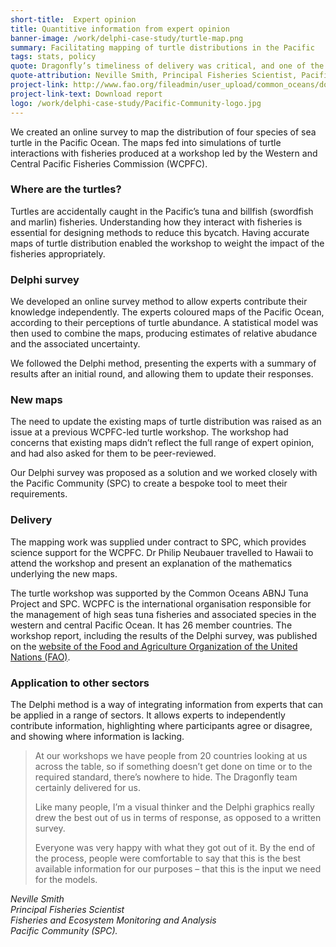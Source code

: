 ```yaml
---
short-title:  Expert opinion
title: Quantitive information from expert opinion
banner-image: /work/delphi-case-study/turtle-map.png
summary: Facilitating mapping of turtle distributions in the Pacific  
tags: stats, policy
quote: Dragonfly’s timeliness of delivery was critical, and one of the reasons the project was such a success.   
quote-attribution: Neville Smith, Principal Fisheries Scientist, Pacific Community (SPC)
project-link: http://www.fao.org/fileadmin/user_upload/common_oceans/docs/Tuna/TurtleMeetingsFinalReport.pdf
project-link-text: Download report
logo: /work/delphi-case-study/Pacific-Community-logo.jpg
---
```

We created an online survey to map the distribution of four species of sea
turtle in the Pacific Ocean. The maps fed into simulations of turtle
interactions with fisheries produced at a workshop led by the Western and
Central Pacific Fisheries Commission (WCPFC).
<!--more-->

### Where are the turtles?
Turtles are accidentally caught in the Pacific’s tuna and billfish (swordfish
and marlin) fisheries. Understanding how they interact with fisheries is
essential for designing methods to reduce this bycatch. Having accurate maps of
turtle distribution enabled the workshop to weight the impact of the fisheries
appropriately.

### Delphi survey
We developed an online survey method to allow experts contribute their knowledge
independently. The experts coloured maps of the Pacific Ocean,
according to their perceptions of turtle abundance. A statistical model was
then used to combine the maps, producing estimates of relative abudance and the
associated uncertainty.  


We followed the Delphi method, presenting the experts
with a summary of results after an initial round, and allowing them to update
their responses.


### New maps
The need to update the existing maps of turtle distribution was raised as an
issue at a previous WCPFC-led turtle workshop. The workshop had concerns that
existing maps didn’t reflect the full range of expert opinion, and had also asked for
them to be peer-reviewed.

Our Delphi survey was proposed as a solution and we worked closely with the
Pacific Community (SPC) to create a bespoke tool to meet their requirements.

### Delivery
The mapping work was supplied under contract to SPC, which provides science
support for the WCPFC. Dr Philip Neubauer travelled to Hawaii to attend the
workshop and present an explanation of the mathematics underlying the new maps.

The turtle workshop was supported by the Common Oceans ABNJ Tuna Project and
SPC. WCPFC is the international organisation responsible for the management of
high seas tuna fisheries and associated species in the western and central
Pacific Ocean. It has 26 member countries. The workshop report, including the
results of the Delphi survey, was published on the [website of the Food and
Agriculture Organization of the United Nations
(FAO)](http://www.fao.org/fileadmin/user_upload/common_oceans/docs/Tuna/TurtleMeetingsFinalReport.pdf).

### Application to other sectors
The Delphi method is a way of integrating information from experts that can
be applied in a range of sectors. It allows experts to independently
contribute information, highlighting where
participants agree or disagree, and showing where information is lacking.


> At our workshops we have people from 20 countries looking at us across the
table, so if something doesn’t get done on time or to the required standard,
there’s nowhere to hide. The Dragonfly team certainly delivered for us.
>
> Like many people, I’m a visual thinker and the Delphi graphics really drew the
best out of us in terms of response, as opposed to a written survey.
>
> Everyone was very happy with what they got out of it. By the end of the
process, people were comfortable to say that this is the best available
information for our purposes – that this is the input we need for the models.


<cite>Neville Smith<br />
Principal Fisheries Scientist<br />
Fisheries and Ecosystem Monitoring and Analysis<br />
Pacific Community (SPC).</cite>
